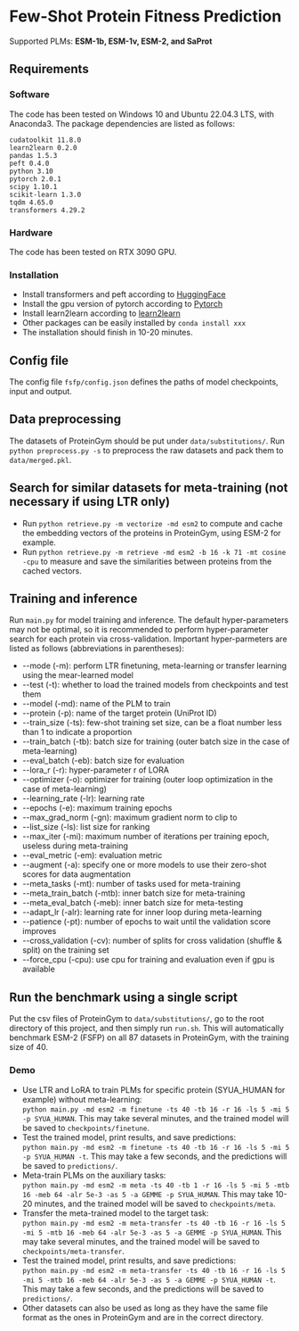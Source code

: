 # Few-Shot Protein Fitness Prediction
Supported PLMs: **ESM-1b, ESM-1v, ESM-2, and SaProt**

## Requirements
### Software
The code has been tested on Windows 10 and Ubuntu 22.04.3 LTS, with Anaconda3. The package dependencies are listed as follows:
```
cudatoolkit 11.8.0
learn2learn 0.2.0
pandas 1.5.3
peft 0.4.0
python 3.10
pytorch 2.0.1
scipy 1.10.1
scikit-learn 1.3.0
tqdm 4.65.0
transformers 4.29.2
```
### Hardware
The code has been tested on RTX 3090 GPU.
### Installation
- Install transformers and peft according to [HuggingFace](https://huggingface.co/docs)
- Install the gpu version of pytorch according to [Pytorch](https://pytorch.org/get-started/locally/)
- Install learn2learn according to [learn2learn](https://learn2learn.net/tutorials/getting_started/)
- Other packages can be easily installed by `conda install xxx`
- The installation should finish in 10-20 minutes.

## Config file
The config file `fsfp/config.json` defines the paths of model checkpoints, input and output.

## Data preprocessing
The datasets of ProteinGym should be put under `data/substitutions/`. Run `python preprocess.py -s` to preprocess the raw datasets and pack them to `data/merged.pkl`.

## Search for similar datasets for meta-training (not necessary if using LTR only)
- Run `python retrieve.py -m vectorize -md esm2` to compute and cache the embedding vectors of the proteins in ProteinGym, using ESM-2 for example.
- Run `python retrieve.py -m retrieve -md esm2 -b 16 -k 71 -mt cosine -cpu` to measure and save the similarities between proteins from the cached vectors.

## Training and inference
Run `main.py` for model training and inference. The default hyper-parameters may not be optimal, so it is recommended to perform hyper-parameter search for each protein via cross-validation.
Important hyper-parmeters are listed as follows (abbreviations in parentheses):
- --mode (-m): perform LTR finetuning, meta-learning or transfer learning using the mear-learned model
- --test (-t): whether to load the trained models from checkpoints and test them
- --model (-md): name of the PLM to train
- --protein (-p): name of the target protein (UniProt ID)
- --train_size (-ts): few-shot training set size, can be a float number less than 1 to indicate a proportion
- --train_batch (-tb): batch size for training (outer batch size in the case of meta-learning)
- --eval_batch (-eb): batch size for evaluation
- --lora_r (-r): hyper-parameter r of LORA
- --optimizer (-o): optimizer for training (outer loop optimization in the case of meta-learning)
- --learning_rate (-lr): learning rate
- --epochs (-e): maximum training epochs
- --max_grad_norm (-gn): maximum gradient norm to clip to
- --list_size (-ls): list size for ranking
- --max_iter (-mi): maximum number of iterations per training epoch, useless during meta-training
- --eval_metric (-em): evaluation metric
- --augment (-a): specify one or more models to use their zero-shot scores for data augmentation
- --meta_tasks (-mt): number of tasks used for meta-training
- --meta_train_batch (-mtb): inner batch size for meta-training
- --meta_eval_batch (-meb): inner batch size for meta-testing
- --adapt_lr (-alr): learning rate for inner loop during meta-learning
- --patience (-pt): number of epochs to wait until the validation score improves
- --cross_validation (-cv): number of splits for cross validation (shuffle & split) on the training set
- --force_cpu (-cpu): use cpu for training and evaluation even if gpu is available

## Run the benchmark using a single script
Put the csv files of ProteinGym to `data/substitutions/`, go to the root directory of this project, and then simply run `run.sh`. This will automatically benchmark ESM-2 (FSFP) on all 87 datasets in ProteinGym, with the training size of 40.

### Demo
- Use LTR and LoRA to train PLMs for specific protein (SYUA_HUMAN for example) without meta-learning: <br>
`python main.py -md esm2 -m finetune -ts 40 -tb 16 -r 16 -ls 5 -mi 5 -p SYUA_HUMAN`. This may take several minutes, and the trained model will be saved to `checkpoints/finetune`.
- Test the trained model, print results, and save predictions: <br>
`python main.py -md esm2 -m finetune -ts 40 -tb 16 -r 16 -ls 5 -mi 5 -p SYUA_HUMAN -t`. This may take a few seconds, and the predictions will be saved to `predictions/`.
- Meta-train PLMs on the auxiliary tasks: <br>
`python main.py -md esm2 -m meta -ts 40 -tb 1 -r 16 -ls 5 -mi 5 -mtb 16 -meb 64 -alr 5e-3 -as 5 -a GEMME -p SYUA_HUMAN`. This may take 10-20 minutes, and the trained model will be saved to `checkpoints/meta`.
- Transfer the meta-trained model to the target task: <br>
`python main.py -md esm2 -m meta-transfer -ts 40 -tb 16 -r 16 -ls 5 -mi 5 -mtb 16 -meb 64 -alr 5e-3 -as 5 -a GEMME -p SYUA_HUMAN`. This may take several minutes, and the trained model will be saved to `checkpoints/meta-transfer`.
- Test the trained model, print results, and save predictions: <br>
`python main.py -md esm2 -m meta-transfer -ts 40 -tb 16 -r 16 -ls 5 -mi 5 -mtb 16 -meb 64 -alr 5e-3 -as 5 -a GEMME -p SYUA_HUMAN -t`. This may take a few seconds, and the predictions will be saved to `predictions/`.
- Other datasets can also be used as long as they have the same file format as the ones in ProteinGym and are in the correct directory.
